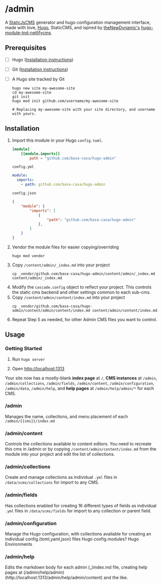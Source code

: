 # /admin

A [StaticJsCMS](https://staticjscms.netlify.app/) generator and hugo configuration management interface, made with love, [Hugo](https://gohugo.io), StaticCMS, and ispired by [theNewDynamic's](https://www.thenewdynamic.com) [hugo-module-tnd-netlifycms](https://github.com/theNewDynamic/hugo-module-tnd-netlifycms). 

## Prerequisites
 - [ ] Hugo ([Installation instructions](https://gohugo.io/installation))

 - [ ] Git ([Installation instructions](https://github.com/git-guides/install-git))

 - [ ] A Hugo site tracked by Git
    ```
    hugo new site my-awesome-site
    cd my-awesome-site
    git init
    hugo mod init github.com/username/my-awesome-site

    # Replacing my-awesome-site with your site directory, and username with yours.
    ```

## Installation
1. Import this module in your Hugo `config.toml`.
    ```toml
    [module]
        [[module.imports]]
            path = "github.com/basa-casa/hugo-admin"
    ```
    `config.yml`
    ```yaml
    module:
      imports:
        - path: github.com/basa-casa/hugo-admin
    ```
    `config.json`
    ```json
    {
        "module": {
            "imports": [
                {
                    "path": "github.com/basa-casa/hugo-admin"
                },
            ]
        }
    }
    ```
2. Vendor the module files for easier copying/overriding
    ```
    hugo mod vendor
    ```
3. Copy `/content/admin/_index.md` into your project
    ```
    cp _vendor/github.com/basa-casa/hugo-admin/content/admin/_index.md content/admin/_index.md
    ```
4. Modify the `cascade.config` object to reflect your project. This controls the static cms backend and other settings common to each sub-cms. 
5. Copy `/content/admin/content/index.md` into your project
    ```
    cp _vendor/github.com/basa-casa/hugo-admin/content/admin/content/index.md content/admin/content/index.md
    ```
6. Repeat Step 5 as needed, for other Admin CMS files you want to control. 

## Usage
### Getting Started
1. Run `hugo server`
    
2. Open [http://localhost:1313](http://localhost:1313)

Your site now has a mostly-blank **index page** at `/`, **CMS instances** at `/admin`, `/admin/collections`, `/admin/fields`, `/admin/content`, `/admin/configuration`, `/admin/data`, `/admin/help`, and **help pages** at 
`/admin/help/admin/*` for each CMS.
### /admin

Manages the name, collections, and menu placement of each `/admin/{{cms}}/index.md`

### /admin/content

Controls the collections available to content editors. You need to recreate this cms in /admin or by copying `/content/admin/content/index.md` from the module into your project and edit the list of collections.

### /admin/collections

Create and manage collections as individual `.yml` files in `/data/scms/collections` for import to any CMS. 

### /admin/fields
Has collections enabled for creating 16 different types of fields as individual `.yml` files in `/data/scms/fields` for import to any collection or parent field. 

### /admin/configuration
Manage the Hugo configuration, with collections available for creating an individual config.(toml,yaml,json) files
Hugo config.modules?
Hugo Environments

### /admin/help

Edits the markdown body for each admin (_)index.md file, creating help pages at (/admin/help/admin)(http://localhost:1313/admin/help/admin/content) and the like.

